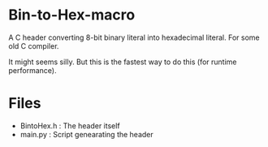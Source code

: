 # Bin-to-Hex-macro
A C header converting 8-bit binary literal into hexadecimal literal. For some old C compiler.

It might seems silly. But this is the fastest way to do this (for runtime performance).

# Files
* BintoHex.h : The header itself
* main.py : Script genearating the header
